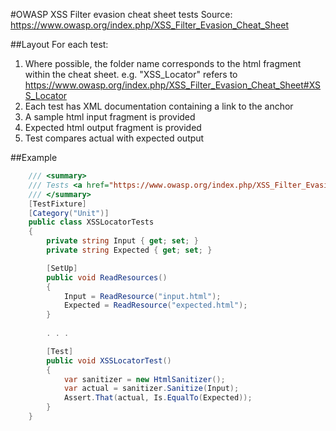 #OWASP XSS Filter evasion cheat sheet tests
Source: https://www.owasp.org/index.php/XSS_Filter_Evasion_Cheat_Sheet

##Layout
For each test:

1. Where possible, the folder name corresponds to the html fragment within the cheat sheet. e.g. "XSS_Locator" refers to https://www.owasp.org/index.php/XSS_Filter_Evasion_Cheat_Sheet#XSS_Locator
2. Each test has XML documentation containing a link to the anchor
2. A sample html input fragment is provided
3. Expected html output fragment is provided
4. Test compares actual with expected output

##Example

```csharp
    /// <summary>
    /// Tests <a href="https://www.owasp.org/index.php/XSS_Filter_Evasion_Cheat_Sheet#XSS_Locator">XSS Locator</a>
    /// </summary>
    [TestFixture]
    [Category("Unit")]
    public class XSSLocatorTests
    {
        private string Input { get; set; }
        private string Expected { get; set; }

        [SetUp]
        public void ReadResources()
        {
            Input = ReadResource("input.html");
            Expected = ReadResource("expected.html");
        }
        
        . . .

        [Test]
        public void XSSLocatorTest()
        {
            var sanitizer = new HtmlSanitizer();
            var actual = sanitizer.Sanitize(Input);
            Assert.That(actual, Is.EqualTo(Expected));
        }
    }
```
